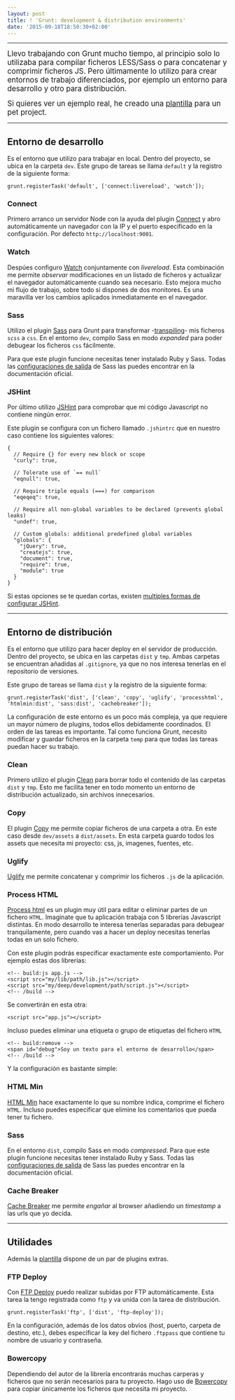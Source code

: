 ```yaml
---
layout: post
title: ! 'Grunt: development & distribution environments'
date: '2015-09-18T18:50:30+02:00'
---
```


***

<big>Llevo trabajando con Grunt mucho tiempo, al principio solo lo utilizaba para compilar ficheros LESS/Sass o para concatenar y comprimir ficheros JS. Pero últimamente lo utilizo para crear entornos de trabajo diferenciados, por ejemplo un entorno para desarrollo y otro para distribución. 

Si quieres ver un ejemplo real, he creado una [plantilla](https://github.com/brunogarcia/panda/blob/master/Gruntfile.js) para un pet project.</big>

***

## Entorno de desarrollo

Es el entorno que utilizo para trabajar en local. Dentro del proyecto, se ubica en la carpeta <code>dev</code>. Este grupo de tareas se llama <code>default</code> y la registro de la siguiente forma:

	grunt.registerTask('default', ['connect:livereload', 'watch']);

### Connect

Primero arranco un servidor Node con la ayuda del plugin [Connect](https://github.com/gruntjs/grunt-contrib-connect) y abro automáticamente un navegador con la IP y el puerto especificado en la configuración. Por defecto <code>http://localhost:9001</code>.

<script src="https://gist.github.com/brunogarcia/1c2ddab2790a4adf9a7e.js"></script>

### Watch

Despúes configuro [Watch](https://www.npmjs.com/package/grunt-contrib-watch) conjuntamente con _livereload_. Esta combinación me permite _observar_ modificaciones en un listado de ficheros y actualizar el navegador automáticamente cuando sea necesario. Esto mejora mucho mi flujo de trabajo, sobre todo si dispones de dos monitores. Es una maravilla ver los cambios aplicados inmediatamente en el navegador.

<script src="https://gist.github.com/brunogarcia/f0a932a1d48d1ddc5353.js"></script>

### Sass

Utilizo el plugin [Sass](https://www.npmjs.com/package/grunt-contrib-sass) para Grunt para transformar -[transpiling](https://www.stevefenton.co.uk/2012/11/compiling-vs-transpiling/)- mis ficheros <code>scss</code> a <code>css</code>. En el entorno <code>dev</code>, compilo Sass en modo _expanded_ para poder debugear los ficheros <code>css</code> fácilmente. 

Para que este plugin funcione necesitas tener instalado Ruby y Sass. Todas las [configuraciones de salida](http://sass-lang.com/documentation/file.SASS_REFERENCE.html#output_style) de Sass las puedes encontrar en la documentación oficial.

<script src="https://gist.github.com/brunogarcia/a5632a66b7e945317a52.js"></script>

### JSHint

Por último utilizo [JSHint](https://github.com/gruntjs/grunt-contrib-jshint) para comprobar que mi código Javascript no contiene ningún error. 

<script src="https://gist.github.com/brunogarcia/404def30d6708c78bc0b.js"></script>

Este plugin se configura con un fichero llamado <code>.jshintrc</code> que en nuestro caso contiene los siguientes valores:

	{
	  // Require {} for every new block or scope
	  "curly": true, 

	  // Tolerate use of `== null`
	  "eqnull": true, 

	  // Require triple equals (===) for comparison
	  "eqeqeq": true,

	  // Require all non-global variables to be declared (prevents global leaks)
	  "undef": true,

	  // Custom globals: additional predefined global variables
	  "globals": {
	    "jQuery": true,
	    "createjs": true,
	    "document": true,
	    "require": true,
	    "module": true
	  }
	}

Si estas opciones se te quedan cortas, existen [multiples formas de configurar JSHint](https://github.com/jshint/jshint/blob/master/examples/.jshintrc).

***

## Entorno de distribución

Es el entorno que utilizo para hacer deploy en el servidor de producción. Dentro del proyecto, se ubica en las carpetas <code>dist</code> y <code>tmp</code>. Ambas carpetas se encuentran añadidas al <code>.gitignore</code>, ya que no nos interesa tenerlas en el repositorio de versiones.

Este grupo de tareas se llama <code>dist</code> y la registro de la siguiente forma:

	grunt.registerTask('dist', ['clean', 'copy', 'uglify', 'processhtml', 'htmlmin:dist', 'sass:dist', 'cachebreaker']);

La configuración de este entorno es un poco más compleja, ya que requiere un mayor número de plugins, todos ellos debidamente coordinados. 
El orden de las tareas es importante. Tal como funciona Grunt, necesito modificar y guardar ficheros en la carpeta <code>temp</code> para que todas las tareas puedan hacer su trabajo.

### Clean

Primero utilizo el plugin [Clean](https://github.com/gruntjs/grunt-contrib-clean) para borrar todo el contenido de las carpetas <code>dist</code> y <code>tmp</code>. Esto me facilita tener en todo momento un entorno de distribución actualizado, sin archivos innecesarios.

<script src="https://gist.github.com/brunogarcia/359691d6c12db5e98cfb.js"></script>

### Copy

El plugin [Copy](https://github.com/gruntjs/grunt-contrib-copy) me permite copiar ficheros de una carpeta a otra. En este caso desde <code>dev/assets</code> a <code>dist/assets</code>. En esta carpeta guardo todos los assets que necesita mi proyecto: css, js, imagenes, fuentes, etc.

<script src="https://gist.github.com/brunogarcia/e46c4fb1880f0755ceda.js"></script>

### Uglify

[Uglify](https://github.com/gruntjs/grunt-contrib-uglify) me permite concatenar y comprimir los ficheros <code>.js</code> de la aplicación. 

<script src="https://gist.github.com/brunogarcia/e891f7886a0b62898720.js"></script>

### Process HTML

[Process html](https://www.npmjs.com/package/grunt-processhtml) es un plugin muy útil para editar o eliminar partes de un fichero <code>HTML</code>. Imaginate que tu aplicación trabaja con 5 librerías Javascript distintas. En modo desarrollo te interesa tenerlas separadas para debugear tranquilamente, pero cuando vas a hacer un deploy necesitas tenerlas todas en un solo fichero. 

Con este plugin podrás especificar exactamente este comportamiento. Por ejemplo estas dos librerías:

	<!-- build:js app.js -->
	<script src="my/lib/path/lib.js"></script>
	<script src="my/deep/development/path/script.js"></script>
	<!-- /build -->
	 
Se convertirán en esta otra:

	<script src="app.js"></script>

Incluso puedes eliminar una etiqueta o grupo de etiquetas del fichero <code>HTML</code>

	<!-- build:remove -->
	<span id="debug">Soy un texto para el entorno de desarrollo</span>
	<!-- /build -->

Y la configuración es bastante simple:

<script src="https://gist.github.com/brunogarcia/56e9033b82d56afd0618.js"></script>	

### HTML Min

[HTML Min](https://github.com/gruntjs/grunt-contrib-htmlmin) hace exactamente lo que su nombre indica, comprime el fichero <code>HTML</code>. Incluso puedes especificar que elimine los comentarios que pueda tener tu fichero.

<script src="https://gist.github.com/brunogarcia/50f3428f05c3868285b5.js"></script>

### Sass

 En el entorno <code>dist</code>, compilo Sass en modo _compressed_. Para que este plugin funcione necesitas tener instalado Ruby y Sass. Todas las [configuraciones de salida](http://sass-lang.com/documentation/file.SASS_REFERENCE.html#output_style) de Sass las puedes encontrar en la documentación oficial.

<script src="https://gist.github.com/brunogarcia/3e6f1e6c797c2e882cf8.js"></script>

### Cache Breaker

[Cache Breaker](https://www.npmjs.com/package/grunt-cache-breaker) me permite _engañar_ al browser añadiendo un _timestamp_ a las urls que yo decida.

<script src="https://gist.github.com/brunogarcia/88aca2a93303ea177ac3.js"></script>

***

## Utilidades

Además la [plantilla](https://github.com/brunogarcia/panda/blob/master/Gruntfile.js) dispone de un par de plugins extras.

### FTP Deploy

Con [FTP Deploy](https://github.com/zonak/grunt-ftp-deploy) puedo realizar subidas por FTP automáticamente. Esta tarea la tengo registrada como <code>ftp</code> y va unida con la tarea de distribución.

	grunt.registerTask('ftp', ['dist', 'ftp-deploy']);

En la configuración, además de los datos obvios (host, puerto, carpeta de destino, etc.), debes especificar la key del fichero <code>.ftppass</code> que contiene tu nombre de usuario y contraseña.

<script src="https://gist.github.com/brunogarcia/a68d50b58862db6337c0.js"></script>

### Bowercopy

Dependiendo del autor de la librería encontrarás muchas carperas y ficheros que no serán necesarios para tu proyecto. Hago uso de [Bowercopy](https://www.npmjs.com/package/grunt-bowercopy) para copiar únicamente los ficheros que necesita mi proyecto. 

<script src="https://gist.github.com/brunogarcia/1d1d7da1246e5688c20d.js"></script>

